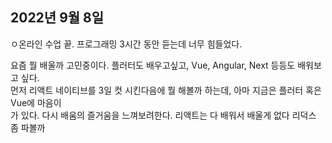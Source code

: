 ## **2022년 9월 8일**

ㅇ온라인 수업 끝. 프로그래밍 3시간 동안 듣는데 너무 힘들었다.  

요즘 뭘 배울까 고민중이다. 플러터도 배우고싶고, Vue, Angular, Next 등등도 배워보고 싶다.  
먼저 리액트 네이티브를 3일 컷 시킨다음에 뭘 해볼까 하는데, 아마 지금은 플러터 혹은 Vue에 마음이  
가 있다. 다시 배움의 즐거움을 느껴보려한다. 리액트는 다 배워서 배울게 없다 리덕스 좀 파볼까